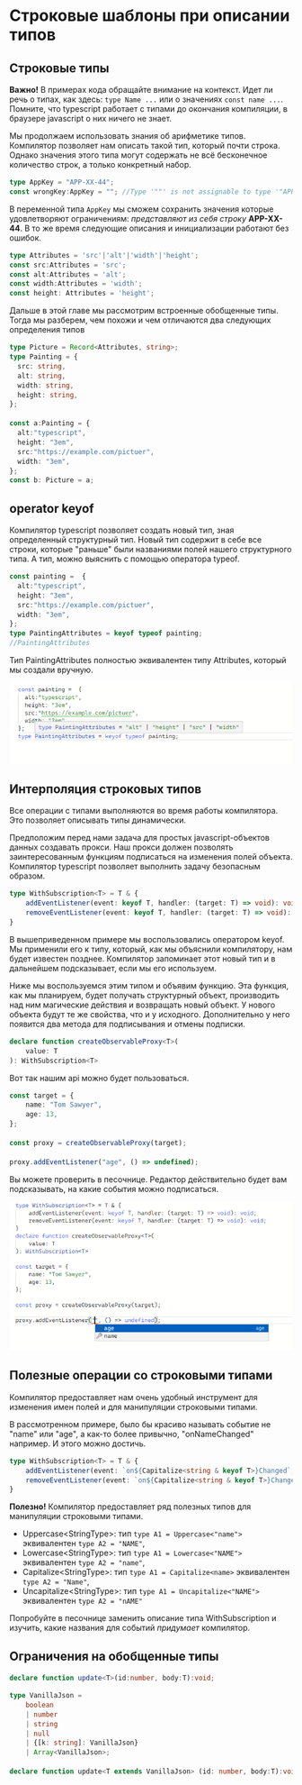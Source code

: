 # Строковые шаблоны при описании типов

## Строковые типы

**Важно!** В примерах кода обращайте внимание на контекст. Идет ли речь о типах, как здесь: `type Name ...` или о значениях `const name ...`. Помните, что typescript работает с типами до окончания компиляции, в браузере javascript о них ничего не знает.

Мы продолжаем использовать знания об арифметике типов. Компилятор позволяет нам описать такой тип, который почти строка. Однако значения этого типа могут содержать не всё бесконечное количество строк, а только конкретный набор.

```typescript
type AppKey = "APP-XX-44";
const wrongKey:AppKey = ""; //Type '""' is not assignable to type '"APP-XX-44"'.(2322)
```

В переменной типа `AppKey` мы сможем сохранить значения которые удовлетворяют ограничениям: *представляют из себя строку* **APP-XX-44**. В то же время следующие описания и инициализации работают без ошибок.

```typescript
type Attributes = 'src'|'alt'|'width'|'height';
const src:Attributes = 'src';
const alt:Attributes = 'alt';
const width:Attributes = 'width';
const height: Attributes = 'height';
```

Дальше в этой главе мы рассмотрим встроенные обобщенные типы. Тогда мы разберем, чем похожи и чем отличаются два следующих определения типов

```typescript
type Picture = Record<Attributes, string>;
type Painting = {
  src: string,
  alt: string,
  width: string,
  height: string,
};

const a:Painting = {
  alt:"typescript",
  height: "3em",
  src:"https://example.com/pictuer",
  width: "3em",
};
const b: Picture = a;

```

## operator keyof

Компилятор typescript позволяет создать новый тип, зная определенный структурный тип. Новый тип содержит в себе все строки, которые "раньше" были названиями полей нашего структурного типа. А тип, можно выяснить с помощью оператора typeof.

```typescript
const painting =  {
  alt:"typescript",
  height: "3em",
  src:"https://example.com/pictuer",
  width: "3em",
};
type PaintingAttributes = keyof typeof painting;
//PaintingAttributes

```

Тип PaintingAttributes полностью эквивалентен типу Attributes, который мы создали вручную.

![Из чего состоит тип полученный по keyof](./assets/Capture.PNG)

## Интерполяция строковых типов

Все операции с типами выполняются во время работы компилятора. Это позволяет описывать типы динамически. 

Предположим перед нами задача для простых javascript-объектов данных создавать прокси. Наш прокси должен позволять заинтересованным функциям подписаться на изменения полей объекта. Компилятор typescript позволяет выполнить задачу безопасным образом.

```typescript
type WithSubscription<T> = T & {
    addEventListener(event: keyof T, handler: (target: T) => void): void;
    removeEventListener(event: keyof T, handler: (target: T) => void): void;
}
```

В вышеприведенном примере мы воспользовались оператором keyof. Мы применили его к типу, который, как мы объяснили компилятору, нам будет известен позднее. Компилятор запоминает этот новый тип и в дальнейшем подсказывает, если мы его используем.

Ниже мы воспользуемся этим типом и объявим функцию. Эта функция, как мы планируем, будет получать структурный объект, производить над ним магические действия и возвращать новый объект. У нового объекта будут те же свойства, что и у исходного. Дополнительно у него появится два метода для подписывания и отмены подписки.

```typescript
declare function createObservableProxy<T>(
    value: T
): WithSubscription<T>
```

Вот так нашим api можно будет пользоваться.

```typescript
const target = {
    name: "Tom Sawyer",
    age: 13,
};

const proxy = createObservableProxy(target);

proxy.addEventListener("age", () => undefined);

```

Вы можете проверить в песочнице. Редактор действительно будет вам подсказывать, на какие события можно подписаться.

![intellisense](./assets/Capture2.PNG)

## Полезные операции со строковыми типами

Компилятор предоставляет нам очень удобный инструмент для изменения имен полей и для манипуляции строковыми типами.

В рассмотренном примере, было бы красиво называть событие не "name" или "age", а как-то более привычно, "onNameChanged" например. И этого можно достичь. 

```typescript
type WithSubscription<T> = T & {
    addEventListener(event: `on${Capitalize<string & keyof T>}Changed`, handler: (target: T) => void): void;
    removeEventListener(event: `on${Capitalize<string & keyof T>}Changed`, handler: (target: T) => void): void;
}
```

**Полезно!** Компилятор предоставляет ряд полезных типов для манипуляции строковыми типами.

* Uppercase&lt;StringType>: тип `type A1 = Uppercase<"name">` эквивалентен `type A2 = "NAME"`,
* Lowercase&lt;StringType>: тип `type A1 = Lowercase<"NAME">` эквивалентен `type A2 = "name"`,
* Capitalize&lt;StringType>: тип `type A1 = Capitalize<name>` эквивалентен `type A2 = "Name"`,
* Uncapitalize&lt;StringType>: тип `type A1 = Uncapitalize<"NAME">` эквивалентен `type A2 = "nAME"`

Попробуйте в песочнице заменить описание типа WithSubscription и изучить, какие названия для событий *придумает* компилятор.

## Ограничения на обобщенные типы



```typescript
declare function update<T>(id:number, body:T):void;
```

```typescript
type VanillaJson = 
    boolean
    | number
    | string
    | null
    | {[k: string]: VanillaJson}
    | Array<VanillaJson>;

declare function update<T extends VanillaJson> (id: number, body:T):void;
```
